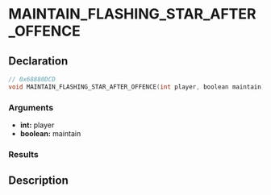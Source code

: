 # MAINTAIN_FLASHING_STAR_AFTER_OFFENCE

## Declaration
```cpp
// 0x68880DCD
void MAINTAIN_FLASHING_STAR_AFTER_OFFENCE(int player, boolean maintain);
```

### Arguments
- **int:** player
- **boolean:** maintain

### Results

## Description
